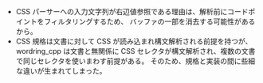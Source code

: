 ﻿- CSS パーサーへの入力文字列が右辺値参照である理由は、解析前にコードポイントをフィルタリングするため、
  バッファの一部を消去する可能性があるから。
- CSS 規格は文書に対して CSS が読み込まれ構文解析される前提を持つが、 wordring_cpp は文書と無関係に
  CSS セレクタが構文解析され、複数の文書で同じセレクタを使いまわす前提がある。
  そのため、規格と実装の間に些細な違いが生まれてしまった。